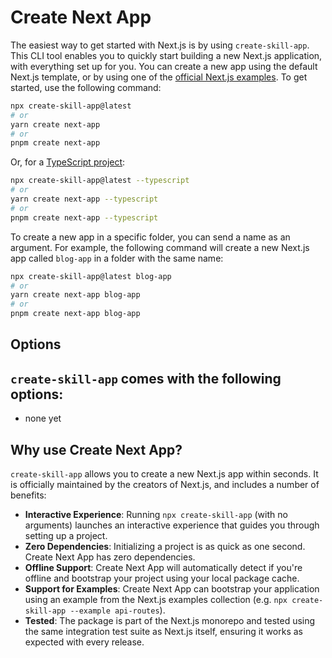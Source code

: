 # Create Next App

The easiest way to get started with Next.js is by using `create-skill-app`. This CLI tool enables you to quickly start building a new Next.js application, with everything set up for you. You can create a new app using the default Next.js template, or by using one of the [official Next.js examples](https://github.com/vercel/next.js/tree/canary/examples). To get started, use the following command:

```bash
npx create-skill-app@latest
# or
yarn create next-app
# or
pnpm create next-app
```

Or, for a [TypeScript project](https://github.com/vercel/next.js/blob/canary/docs/basic-features/typescript.md):

```bash
npx create-skill-app@latest --typescript
# or
yarn create next-app --typescript
# or
pnpm create next-app --typescript
```

To create a new app in a specific folder, you can send a name as an argument. For example, the following command will create a new Next.js app called `blog-app` in a folder with the same name:

```bash
npx create-skill-app@latest blog-app
# or
yarn create next-app blog-app
# or
pnpm create next-app blog-app
```

## Options

`create-skill-app` comes with the following options:
- 
- none yet

## Why use Create Next App?

`create-skill-app` allows you to create a new Next.js app within seconds. It is officially maintained by the creators of Next.js, and includes a number of benefits:

- **Interactive Experience**: Running `npx create-skill-app` (with no arguments) launches an interactive experience that guides you through setting up a project.
- **Zero Dependencies**: Initializing a project is as quick as one second. Create Next App has zero dependencies.
- **Offline Support**: Create Next App will automatically detect if you're offline and bootstrap your project using your local package cache.
- **Support for Examples**: Create Next App can bootstrap your application using an example from the Next.js examples collection (e.g. `npx create-skill-app --example api-routes`).
- **Tested**: The package is part of the Next.js monorepo and tested using the same integration test suite as Next.js itself, ensuring it works as expected with every release.

